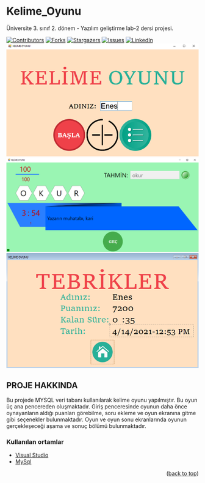 # Kelime_Oyunu
Üniversite 3. sınıf 2. dönem - Yazılım geliştirme lab-2 dersi projesi.

<div id="top"></div>

[![Contributors][contributors-shield]][contributors-url]
[![Forks][forks-shield]][forks-url]
[![Stargazers][stars-shield]][stars-url]
[![Issues][issues-shield]][issues-url]
[![LinkedIn][linkedin-shield]][linkedin-url]
[![Product Name Screen Shot][product-screenshot]](https://example.com)
[![Product Name Screen Shot][product-screenshot2]](https://example.com)
[![Product Name Screen Shot][product-screenshot3]](https://example.com)

<!-- PROJE HAKKINDA -->
## PROJE HAKKINDA

Bu projede MYSQL veri tabanı kullanılarak kelime oyunu
yapılmıştır. Bu oyun üç ana pencereden oluşmaktadır. Giriş
penceresinde oyunun daha önce oynayanların aldığı puanları görebilme, soru ekleme ve oyun ekranına gitme gibi seçenekler bulunmaktadır. Oyun ve oyun sonu ekranlarında
oyunun gerçekleşeceği aşama ve sonuç bölümü bulunmaktadır.


### Kullanılan ortamlar

* [Visual Studio](https://visualstudio.microsoft.com/)
* [MySql](https://www.mysql.com/)


<p align="right">(<a href="#top">back to top</a>)</p>

[contributors-shield]: https://img.shields.io/github/contributors/EnesGelmez/Kelime_Oyunu.svg?style=for-the-badge
[contributors-url]: https://github.com/EnesGelmez/Kelime_Oyunu/graphs/contributors
[forks-shield]: https://img.shields.io/github/forks/EnesGelmez/Kelime_Oyunu.svg?style=for-the-badge
[forks-url]: https://github.com/EnesGelmez/Kelime_Oyunu/network/members
[stars-shield]: https://img.shields.io/github/stars/EnesGelmez/Kelime_Oyunu.svg?style=for-the-badge
[stars-url]: https://github.com/EnesGelmez/Kelime_Oyunu/stargazers
[issues-shield]: https://img.shields.io/github/issues/EnesGelmez/Kelime_Oyunu.svg?style=for-the-badge
[issues-url]: https://github.com/EnesGelmez/Kelime_Oyunu/issues
[linkedin-shield]: https://img.shields.io/badge/-LinkedIn-black.svg?style=for-the-badge&logo=linkedin&colorB=555
[linkedin-url]: https://www.linkedin.com/in/enesgelmez/
[product-screenshot]: giriş.png
[product-screenshot2]: oyun.png
[product-screenshot3]: oyunsonu.png
